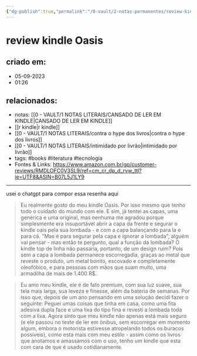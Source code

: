 ```yaml
---
{"dg-publish":true,"permalink":"/0-vault/2-notas-permanentes/review-kindle-oasis/","tags":["permanente","books","literatura","tecnologia"],"dgHomeLink":true,"dgShowLocalGraph":true,"dgShowFileTree":true,"dgEnableSearch":true}
---
```


# review kindle Oasis

## criado em: 
- 05-09-2023
- 01:26
## relacionados:
- notas: [[0 - VAULT/1 NOTAS LITERAIS/CANSADO DE LER EM KINDLE\|CANSADO DE LER EM KINDLE]]
- [[r kindle\|r kindle]]
- [[0 - VAULT/1 NOTAS LITERAIS/contra o hype dos livros\|contra o hype dos livros]]
- [[0 - VAULT/1 NOTAS LITERAIS/intimidado por livrão\|intimidado por livrão]]
- tags: #books #literatura #tecnologia
- Fontes & Links: https://www.amazon.com.br/gp/customer-reviews/RMDLOFC0V3SL9/ref=cm_cr_dp_d_rvw_ttl?ie=UTF8&ASIN=B07L5J1LY9
---

usei o chatgpt para compor essa resenha aqui

>Eu realmente gosto do meu kindle Oasis. Por isso mesmo que tenho todo o cuidado do mundo com ele. E sim, já tentei as capas, uma genérica e uma original, mas nenhuma me agradou porque simplesmente era insuportável abrir a capa da frente e segurar o kindle oais pela sua lombada - e com a capa balançando para la e para cá. "Mas é para segurar pela capa e ignorar a lombada", alguém vai pensar - mas então te pergunto, qual a função da lombada? O kindle top de linha não passaria, portanto, de um design ruim? Pois sem a capa a lombada permanece escorregadia, graças ao metal que reveste o produto, um metal bonito, escovado e completamente oleofóbico, e para pessoas com mãos que suam muito, uma armadilha de mais de 1.400 R$.

>Eu amo meu kindle, ele é de fato premium, com sua luz suave, sua tela mais larga, sua leveza e finesse, além da bateria de semanas. Por isso que, depois de um ano pensando em uma solução decidi fazer o seguinte: 
 Peguei umas coisas que tinha em casa, como uma fita adesiva dupla face e uma lixa do tipo fina e revesti a lombada toda com a lixa. Agora sinto que meu kindle não apenas está mais seguro (e ele passou no teste de ler em ônibus, sem escorregar em momento algum, embora o motorista estivesse atropelando todos os buracos possíveis),  como esta mais com meu estilo - assim como os livros que anotamos e amassamos com o uso, tenho um kindle que esta com cara de que é usado cotidianamente. 